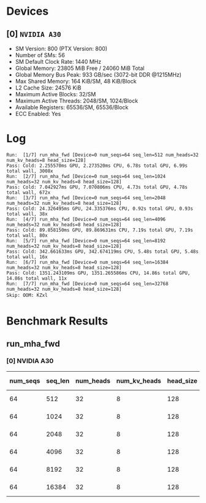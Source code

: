 # Devices

## [0] `NVIDIA A30`
* SM Version: 800 (PTX Version: 800)
* Number of SMs: 56
* SM Default Clock Rate: 1440 MHz
* Global Memory: 23805 MiB Free / 24060 MiB Total
* Global Memory Bus Peak: 933 GB/sec (3072-bit DDR @1215MHz)
* Max Shared Memory: 164 KiB/SM, 48 KiB/Block
* L2 Cache Size: 24576 KiB
* Maximum Active Blocks: 32/SM
* Maximum Active Threads: 2048/SM, 1024/Block
* Available Registers: 65536/SM, 65536/Block
* ECC Enabled: Yes

# Log

```
Run:  [1/7] run_mha_fwd [Device=0 num_seqs=64 seq_len=512 num_heads=32 num_kv_heads=8 head_size=128]
Pass: Cold: 2.255570ms GPU, 2.273520ms CPU, 6.78s total GPU, 6.99s total wall, 3008x 
Run:  [2/7] run_mha_fwd [Device=0 num_seqs=64 seq_len=1024 num_heads=32 num_kv_heads=8 head_size=128]
Pass: Cold: 7.042927ms GPU, 7.070806ms CPU, 4.73s total GPU, 4.78s total wall, 672x 
Run:  [3/7] run_mha_fwd [Device=0 num_seqs=64 seq_len=2048 num_heads=32 num_kv_heads=8 head_size=128]
Pass: Cold: 24.326495ms GPU, 24.335376ms CPU, 0.92s total GPU, 0.93s total wall, 38x 
Run:  [4/7] run_mha_fwd [Device=0 num_seqs=64 seq_len=4096 num_heads=32 num_kv_heads=8 head_size=128]
Pass: Cold: 89.858150ms GPU, 89.869631ms CPU, 7.19s total GPU, 7.19s total wall, 80x 
Run:  [5/7] run_mha_fwd [Device=0 num_seqs=64 seq_len=8192 num_heads=32 num_kv_heads=8 head_size=128]
Pass: Cold: 342.661633ms GPU, 342.674119ms CPU, 5.48s total GPU, 5.48s total wall, 16x 
Run:  [6/7] run_mha_fwd [Device=0 num_seqs=64 seq_len=16384 num_heads=32 num_kv_heads=8 head_size=128]
Pass: Cold: 1351.243109ms GPU, 1351.265586ms CPU, 14.86s total GPU, 14.86s total wall, 11x 
Run:  [7/7] run_mha_fwd [Device=0 num_seqs=64 seq_len=32768 num_heads=32 num_kv_heads=8 head_size=128]
Skip: OOM: ЌZxl
```

# Benchmark Results

## run_mha_fwd

### [0] NVIDIA A30

| num_seqs | seq_len | num_heads | num_kv_heads | head_size | Memory Reads | Memory Writes | Memory Usage | Tokens  | Samples |  CPU Time  | Noise  |  GPU Time  | Noise |  Elem/s  | GlobalMem BW | BWUtil |
|----------|---------|-----------|--------------|-----------|--------------|---------------|--------------|---------|---------|------------|--------|------------|-------|----------|--------------|--------|
|       64 |     512 |        32 |            8 |       128 |  384.000 MiB |   256.000 MiB |          640 |   32768 |   3008x |   2.274 ms | 10.68% |   2.256 ms | 3.69% |  14.528M | 297.525 GB/s | 31.88% |
|       64 |    1024 |        32 |            8 |       128 |  768.000 MiB |   512.000 MiB |         1280 |   65536 |    672x |   7.071 ms |  4.99% |   7.043 ms | 1.01% |   9.305M | 190.571 GB/s | 20.42% |
|       64 |    2048 |        32 |            8 |       128 |    1.500 GiB |     1.000 GiB |         2560 |  131072 |     38x |  24.335 ms |  0.50% |  24.326 ms | 0.50% |   5.388M | 110.347 GB/s | 11.83% |
|       64 |    4096 |        32 |            8 |       128 |    3.000 GiB |     2.000 GiB |         5120 |  262144 |     80x |  89.870 ms |  0.61% |  89.858 ms | 0.61% |   2.917M |  59.746 GB/s |  6.40% |
|       64 |    8192 |        32 |            8 |       128 |    6.000 GiB |     4.000 GiB |        10240 |  524288 |     16x | 342.674 ms |  0.50% | 342.662 ms | 0.50% |   1.530M |  31.335 GB/s |  3.36% |
|       64 |   16384 |        32 |            8 |       128 |   12.000 GiB |     8.000 GiB |        20480 | 1048576 |     11x |    1.351 s |  0.01% |    1.351 s | 0.00% | 776.008K |  15.893 GB/s |  1.70% |
